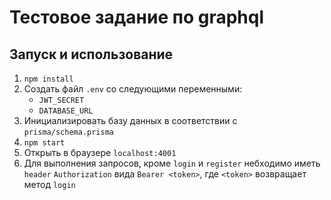 # Тестовое задание по graphql
## Запуск и использование
1. `npm install`
2. Создать файл `.env` со следующими переменными:
   - `JWT_SECRET`
   - `DATABASE_URL`
3. Инициализировать базу данных в соответствии с `prisma/schema.prisma`
4. `npm start`
5. Открыть в браузере `localhost:4001`
6. Для выполнения запросов, кроме `login` и `register` небходимо иметь `header` `Authorization` вида `Bearer <token>`, где `<token>` возвращает метод `login`